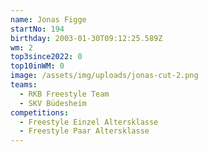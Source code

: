 ```yaml
---
name: Jonas Figge
startNo: 194
birthday: 2003-01-30T09:12:25.589Z
wm: 2
top3since2022: 0
top10inWM: 0
image: /assets/img/uploads/jonas-cut-2.png
teams:
  - RKB Freestyle Team
  - SKV Büdesheim
competitions:
  - Freestyle Einzel Altersklasse
  - Freestyle Paar Altersklasse
---
```

